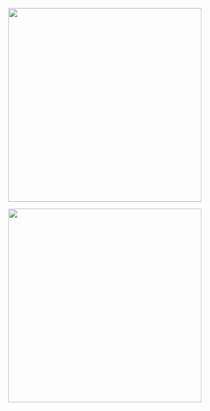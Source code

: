 [<img src="https://gist.github.com/towan912/1fcd18f749bb05c5fb27a271b22ebab3/raw/github-metrics.svg" width="390">](#)
<!-- [<img src="https://gist.github.com/towan912/1fcd18f749bb05c5fb27a271b22ebab3/raw/fortune.svg" width="390">](#) -->
[<img src="https://gist.github.com/towan912/1fcd18f749bb05c5fb27a271b22ebab3/raw/habit.svg" width="390">](#)
<!-- [<img src="https://gist.github.com/towan912/1fcd18f749bb05c5fb27a271b22ebab3/raw/latest_tweet.svg" width="390">](#) -->

<!--START_SECTION:badges-->
<!--END_SECTION:badges-->
